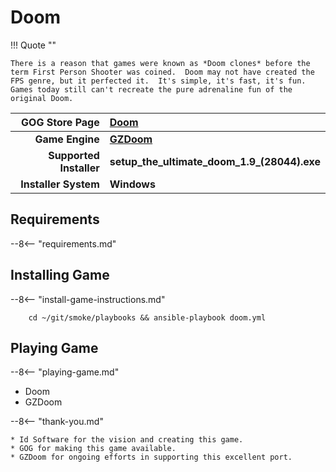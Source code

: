 # Doom

!!! Quote ""

    There is a reason that games were known as *Doom clones* before the term First Person Shooter was coined.  Doom may not have created the FPS genre, but it perfected it.  It's simple, it's fast, it's fun.  Games today still can't recreate the pure adrenaline fun of the original Doom.

| GOG Store Page | [Doom](https://www.gog.com/en/game/doom_1993) |
|--:|:--|
| **Game Engine** | **[GZDoom](https://zdoom.org/index)** |
| **Supported Installer** | **setup_the_ultimate_doom_1.9_(28044).exe** |
| **Installer System** | **Windows** |

## Requirements

--8<-- "requirements.md"

## Installing Game

--8<-- "install-game-instructions.md"

        cd ~/git/smoke/playbooks && ansible-playbook doom.yml
   
## Playing Game

--8<-- "playing-game.md"
    
* Doom
* GZDoom

--8<-- "thank-you.md"
    
    * Id Software for the vision and creating this game.
    * GOG for making this game available.
    * GZDoom for ongoing efforts in supporting this excellent port.